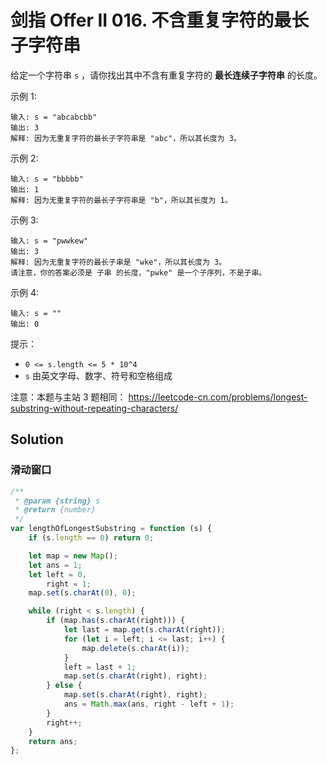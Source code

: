 # 剑指 Offer II 016. 不含重复字符的最长子字符串

给定一个字符串 `s` ，请你找出其中不含有重复字符的 **最长连续子字符串** 的长度。

示例 1:

```
输入: s = "abcabcbb"
输出: 3
解释: 因为无重复字符的最长子字符串是 "abc"，所以其长度为 3。
```

示例 2:

```
输入: s = "bbbbb"
输出: 1
解释: 因为无重复字符的最长子字符串是 "b"，所以其长度为 1。
```

示例 3:

```
输入: s = "pwwkew"
输出: 3
解释: 因为无重复字符的最长子串是 "wke"，所以其长度为 3。
请注意，你的答案必须是 子串 的长度，"pwke" 是一个子序列，不是子串。
```

示例 4:

```
输入: s = ""
输出: 0
```

提示：

-   `0 <= s.length <= 5 * 10^4`
-   `s` 由英文字母、数字、符号和空格组成

注意：本题与主站 3 题相同： https://leetcode-cn.com/problems/longest-substring-without-repeating-characters/

## Solution

### 滑动窗口

```js
/**
 * @param {string} s
 * @return {number}
 */
var lengthOfLongestSubstring = function (s) {
    if (s.length == 0) return 0;

    let map = new Map();
    let ans = 1;
    let left = 0,
        right = 1;
    map.set(s.charAt(0), 0);

    while (right < s.length) {
        if (map.has(s.charAt(right))) {
            let last = map.get(s.charAt(right));
            for (let i = left; i <= last; i++) {
                map.delete(s.charAt(i));
            }
            left = last + 1;
            map.set(s.charAt(right), right);
        } else {
            map.set(s.charAt(right), right);
            ans = Math.max(ans, right - left + 1);
        }
        right++;
    }
    return ans;
};
```
